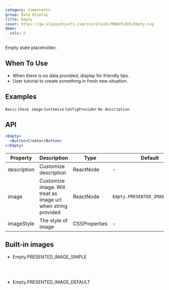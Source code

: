 ```yaml
---
category: Components
group: Data Display
title: Empty
cover: https://gw.alipayobjects.com/zos/alicdn/MNbKfLBVb/Empty.svg
demo:
  cols: 2
---
```


Empty state placeholder.

## When To Use

- When there is no data provided, display for friendly tips.
- User tutorial to create something in fresh new situation.

## Examples

<code src="./demo/basic.tsx">Basic</code>
<code src="./demo/simple.tsx">Chose image</code>
<code src="./demo/customize.tsx">Customize</code>
<code src="./demo/config-provider.tsx">ConfigProvider</code>
<code src="./demo/description.tsx">No description</code>

## API

```jsx
<Empty>
  <Button>Create</Button>
</Empty>
```

| Property    | Description                                                   | Type          | Default                         | Version |
| ----------- | ------------------------------------------------------------- | ------------- | ------------------------------- | ------- |
| description | Customize description                                         | ReactNode     | -                               |         |
| image       | Customize image. Will treat as image url when string provided | ReactNode     | `Empty.PRESENTED_IMAGE_DEFAULT` |         |
| imageStyle  | The style of image                                            | CSSProperties | -                               |         |

## Built-in images

- Empty.PRESENTED_IMAGE_SIMPLE

  <div class="site-empty-buildIn-img site-empty-buildIn-simple"><div>

- Empty.PRESENTED_IMAGE_DEFAULT

  <div class="site-empty-buildIn-img site-empty-buildIn-default"></div>

<style>
  .site-empty-buildIn-img {
    background-repeat: no-repeat;
    background-size: contain;
  }
  .site-empty-buildIn-simple {
    width: 55px;
    height: 35px;
    background-image: url("https://user-images.githubusercontent.com/507615/54591679-b0ceb580-4a65-11e9-925c-ad15b4eae93d.png");
  }
  .site-empty-buildIn-default {
    width: 121px;
    height: 116px;
    background-image: url("https://user-images.githubusercontent.com/507615/54591670-ac0a0180-4a65-11e9-846c-e55ffce0fe7b.png");
  }
  [data-theme="dark"] .site-empty-buildIn-simple {
    background-image: url("https://gw.alipayobjects.com/zos/antfincdn/ldFsHUh3Xh/ea62c5fe-07bb-4fcd-9d35-19220cef372e.png");
  }
  [data-theme="dark"] .site-empty-buildIn-default {
    background-image: url("https://gw.alipayobjects.com/mdn/rms_08e378/afts/img/A*gfq-SoT3wF0AAAAAAAAAAABkARQnAQ");
  }
</style>
